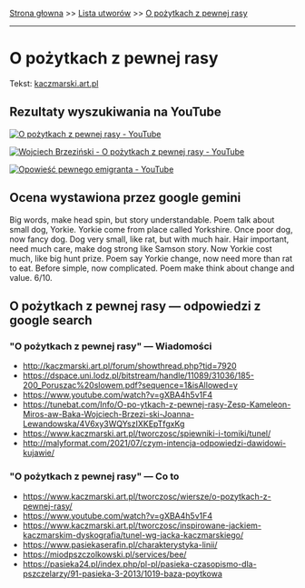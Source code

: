 [Strona głowna](../index.md) >> [Lista utworów](../list.md) >> [O pożytkach z pewnej rasy](361.md)

---

# O pożytkach z pewnej rasy

Tekst: [kaczmarski.art.pl](https://www.kaczmarski.art.pl/tworczosc/wiersze/o-pozytkach-z-pewnej-rasy/)

## Rezultaty wyszukiwania na YouTube

[![O pożytkach z pewnej rasy - YouTube](http://img.youtube.com/vi/5QGvVQNyTys/0.jpg)](https://www.youtube.com/watch?v=5QGvVQNyTys "O pożytkach z pewnej rasy - YouTube")

[![Wojciech Brzeziński - O pożytkach z pewnej rasy - YouTube](http://img.youtube.com/vi/gXBA4h5v1F4/0.jpg)](https://www.youtube.com/watch?v=gXBA4h5v1F4 "Wojciech Brzeziński - O pożytkach z pewnej rasy - YouTube")

[![Opowieść pewnego emigranta - YouTube](http://img.youtube.com/vi/grYEb0n75YQ/0.jpg)](https://www.youtube.com/watch?v=grYEb0n75YQ "Opowieść pewnego emigranta - YouTube")

## Ocena wystawiona przez google gemini

Big words, make head spin, but story understandable. Poem talk about small dog, Yorkie. Yorkie come from place called Yorkshire. Once poor dog, now fancy dog. Dog very small, like rat, but with much hair. Hair important, need much care, make dog strong like Samson story. Now Yorkie cost much, like big hunt prize. Poem say Yorkie change, now need more than rat to eat. Before simple, now complicated. Poem make think about change and value. 6/10.


## O pożytkach z pewnej rasy — odpowiedzi z google search

### "O pożytkach z pewnej rasy" — Wiadomości

 - <http://kaczmarski.art.pl/forum/showthread.php?tid=7920>
 - <https://dspace.uni.lodz.pl/bitstream/handle/11089/31036/185-200_Poruszac%20slowem.pdf?sequence=1&isAllowed=y>
 - <https://www.youtube.com/watch?v=gXBA4h5v1F4>
 - <https://tunebat.com/Info/O-po-ytkach-z-pewnej-rasy-Zesp-Kameleon-Miros-aw-Baka-Wojciech-Brzezi-ski-Joanna-Lewandowska/4V6xy3WQYszIXKEpTfgxKg>
 - <https://www.kaczmarski.art.pl/tworczosc/spiewniki-i-tomiki/tunel/>
 - <http://malyformat.com/2021/07/czym-intencja-odpowiedzi-dawidowi-kujawie/>

### "O pożytkach z pewnej rasy" — Co to

 - <https://www.kaczmarski.art.pl/tworczosc/wiersze/o-pozytkach-z-pewnej-rasy/>
 - <https://www.youtube.com/watch?v=gXBA4h5v1F4>
 - <https://www.kaczmarski.art.pl/tworczosc/inspirowane-jackiem-kaczmarskim-dyskografia/tunel-wg-jacka-kaczmarskiego/>
 - <https://www.pasiekaserafin.pl/charakterystyka-linii/>
 - <https://miodpszczolkowski.pl/services/bee/>
 - <https://pasieka24.pl/index.php/pl-pl/pasieka-czasopismo-dla-pszczelarzy/91-pasieka-3-2013/1019-baza-poytkowa>

